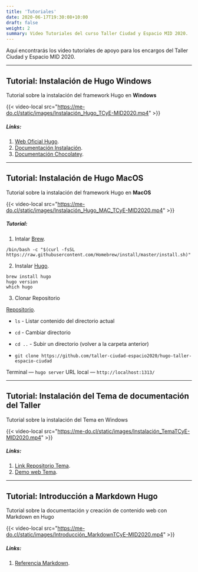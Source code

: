 ```yaml
---
title: 'Tutoriales'
date: 2020-06-17T19:30:08+10:00
draft: false
weight: 2
summary: Video Tutoriales del curso Taller Ciudad y Espacio MID 2020.
---
```


Aquí encontrarás los video tutoriales de apoyo para los encargos del Taller Ciudad y Espacio MID 2020. 

---

## Tutorial: Instalación de Hugo **Windows**

Tutorial sobre la instalación del framework Hugo en **Windows**

{{< video-local src="https://me-do.cl/static/images/Instalación_Hugo_TCyE-MID2020.mp4" >}}

##### Links: 

1. [Web Oficial Hugo](https://gohugo.io/). 
2. [Documentación Instalación](https://gohugo.io/getting-started/installing/). 
3. [Documentación Chocolatey](https://chocolatey.org/install). 


---

## Tutorial: Instalación de Hugo **MacOS**

Tutorial sobre la instalación del framework Hugo en **MacOS**

{{< video-local src="https://me-do.cl/static/images/Instalación_Hugo_MAC_TCyE-MID2020.mp4" >}}


##### Tutorial: 

1. Intalar [Brew](https://brew.sh).
```
/bin/bash -c "$(curl -fsSL https://raw.githubusercontent.com/Homebrew/install/master/install.sh)"
```

2. Instalar [Hugo](https://gohugo.io/getting-started/quick-start/).

```
brew install hugo
hugo version
which hugo
```

3. Clonar Repositorio 

[Repositorio](https://github.com/taller-ciudad-espacio2020/hugo-taller-espacio-ciudad).

- ```ls``` - Listar contenido del directorio actual
- ```cd``` - Cambiar directorio
- ```cd ..``` - Subir un directorio (volver a la carpeta anterior)

- ```git clone https://github.com/taller-ciudad-espacio2020/hugo-taller-espacio-ciudad```

Terminal — ```hugo server``` 
URL local — ```http://localhost:1313/```

---

## Tutorial: Instalación del Tema de documentación del Taller

Tutorial sobre la instalación del Tema en Windows

{{< video-local src="https://me-do.cl/static/images/Instalación_TemaTCyE-MID2020.mp4" >}}

##### Links: 

1. [Link Repositorio Tema](https://github.com/taller-ciudad-espacio2020/hugo-taller-espacio-ciudad). 
2. [Demo web Tema](https://taller-ciudad-espacio2020.github.io/tema/).

---

## Tutorial: Introducción a Markdown Hugo

Tutorial sobre la documentación y creación de contenido web con Markdown en Hugo

{{< video-local src="https://me-do.cl/static/images/Introducción_MarkdownTCyE-MID2020.mp4" >}}

##### Links: 

1. [Referencia Markdown](https://www.markdownguide.org/basic-syntax). 
